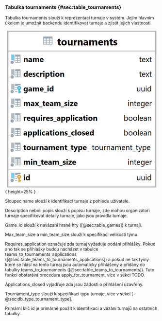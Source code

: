 
### Tabulka tournaments {#sec:table_tournaments}

Tabulka tournaments slouží k reprezentaci turnaje v systém.
Jejím hlavním úkolem je umožnit backendu identifikovat turnaje a zjistit jejich vlastnosti.

![Tabulka tournaments](../../../pictures/databaze/tournaments.png){ height=25% }

Sloupec name slouží k identifikaci turnaje z pohledu uživatele.

Description neboli popis slouží k popisu turnaje,
zde mohou organizátoři turnaje specifikovat detaily turnaje,
jako jsou pravidla turnaje.

Game_id slouží k navázaní hrané hry ([@sec:table_games]) k turnaji.

Max_team_size a min_team_size slouží k specifikaci velikosti týmu.

Requires_application označuje zda turnaj vyžaduje podání přihlášky.
Pokud ano tak se přihlášky budou nacházet v tabulce teams_to_tournaments_applications ([@sec:table_teams_to_tournaments_applications])
a pokud ne tak týmy které se hlásí na tento turnaj jsou automaticky přihlášeny
a přidány do tabulky teams_to_tournaments ([@sec:table_teams_to_tournaments]).
Tuto funkci obstarává procedura apply_for_tournament, více v sekci TODO.

Applications_closed vyjadřuje zda jsou žádosti o přihlášení uzavřeny.

Tournament_type slouží k specifikaci typu turnaje, více v sekci [-@sec:db_type_tournament_type].

Primární klíč id je primárně použit k identifikaci a vázání turnajů na ostatních tabulky.

